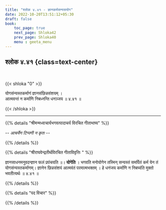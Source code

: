 ```yaml
---
title: "श्लोक ४.४१ - ज्ञानकर्मसन्यसयोग"
date: 2022-10-20T13:51:12+05:30
draft: false
book:
    toc_page: true
    next_page: Shloka42
    prev_page: Shloka40
    menu : geeta_menu
---
```




## श्लोक ४.४१ {class=text-center}

<br/>

{{< shloka  "0"  >}}

योगसंन्यस्तकर्माणं ज्ञानसंछिन्नसंशयम् ।   
आत्मवन्तं न कर्माणि निबध्नन्ति धनञ्जय ॥ ४.४१ ॥

{{< /shloka >}}

---


{{% details "श्रीमन्मध्वाचार्यभगवत्पादाचर्य विरचित  गीताभाष्य" %}}

  -- *आचर्येण टिप्पणी न कृतः* --

{{% /details %}}



{{% details "श्रीराघवेन्द्रतीर्थविरचित गीताविवृत्तिः " %}}

ज्ञानसाधनमनुवदन्ज्ञान फलं प्रपंचयति ॥। **योगेति** । 
भगवति मनोयोगेन तस्मिन्‌ सन्यस्तं समर्पितं कर्म येन तं 
योगसंन्यस्तकर्माणम्‌। ज्ञानेन छिन्नसंशयं
आत्मवंतं परमात्मभक्तम्‌ । हे धनंजय कर्माणि न निबघ्वंति 
मुक्तो भवतीत्यर्थः  ॥ ४.४१ ॥

{{% /details %}}



{{% details "पद विचार" %}}


{{% /details %}}
